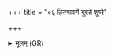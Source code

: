 +++
title = "०६ हिरण्यवर्णे युवते शुष्मे"

+++
<details><summary>मूलम् (GR)</summary>

हिरण्यवर्णे युवते  
शुष्मे लोमशवक्षणे ।  
अपाम् असि स्वसा लाक्षे  
वातो हात्मा बभूव ते ॥
</details>